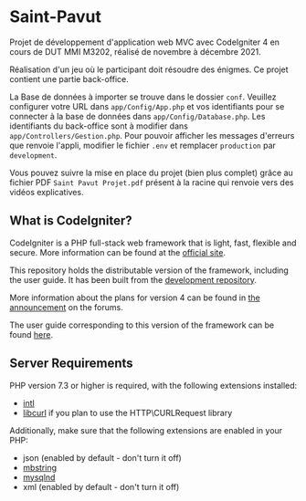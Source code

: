 # Saint-Pavut

Projet de développement d'application web MVC avec CodeIgniter 4 en cours de DUT MMI
M3202, réalisé de novembre à décembre 2021.

Réalisation d'un jeu où le participant doit résoudre des énigmes. Ce projet contient une partie back-office.

La Base de données à importer se trouve dans le dossier `conf`.
Veuillez configurer votre URL dans `app/Config/App.php` et vos identifiants pour se connecter à la base de données dans `app/Config/Database.php`.
Les identifiants du back-office sont à modifier dans `app/Controllers/Gestion.php`.
Pour pouvoir afficher les messages d'erreurs que renvoie l'appli, modifier le fichier `.env` et remplacer `production` par `development`.

Vous pouvez suivre la mise en place du projet (bien plus complet) grâce au fichier PDF `Saint Pavut Projet.pdf` présent à la racine qui renvoie vers des vidéos explicatives.

## What is CodeIgniter?

CodeIgniter is a PHP full-stack web framework that is light, fast, flexible and secure.
More information can be found at the [official site](http://codeigniter.com).

This repository holds the distributable version of the framework,
including the user guide. It has been built from the
[development repository](https://github.com/codeigniter4/CodeIgniter4).

More information about the plans for version 4 can be found in [the announcement](http://forum.codeigniter.com/thread-62615.html) on the forums.

The user guide corresponding to this version of the framework can be found
[here](https://codeigniter4.github.io/userguide/).


## Server Requirements

PHP version 7.3 or higher is required, with the following extensions installed:

- [intl](http://php.net/manual/en/intl.requirements.php)
- [libcurl](http://php.net/manual/en/curl.requirements.php) if you plan to use the HTTP\CURLRequest library

Additionally, make sure that the following extensions are enabled in your PHP:

- json (enabled by default - don't turn it off)
- [mbstring](http://php.net/manual/en/mbstring.installation.php)
- [mysqlnd](http://php.net/manual/en/mysqlnd.install.php)
- xml (enabled by default - don't turn it off)
